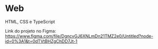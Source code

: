 # Web
HTML, CSS e TypeScript 


Link do projeto no Figma: https://www.figma.com/file/DgncvGJ6XNLmDn21TMZ2e0/Untitled?node-id=0%3A1&t=0dTVtBHZgChDD7Jt-1
